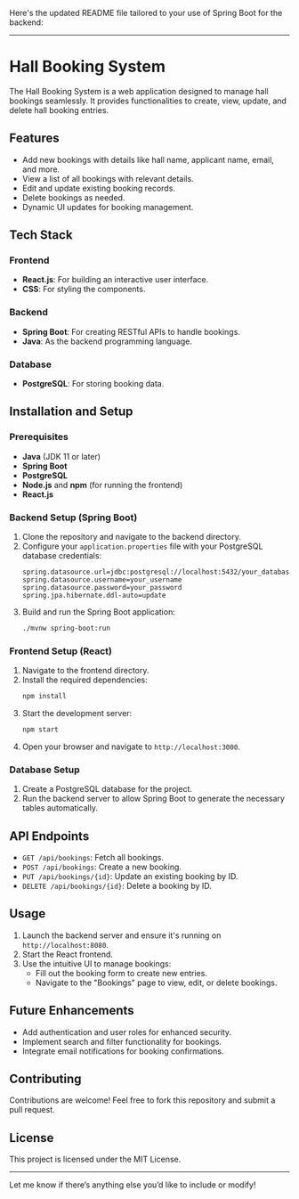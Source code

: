 Here's the updated README file tailored to your use of Spring Boot for the backend:

---

# Hall Booking System

The Hall Booking System is a web application designed to manage hall bookings seamlessly. It provides functionalities to create, view, update, and delete hall booking entries. 

## Features

- Add new bookings with details like hall name, applicant name, email, and more.
- View a list of all bookings with relevant details.
- Edit and update existing booking records.
- Delete bookings as needed.
- Dynamic UI updates for booking management.

## Tech Stack

### Frontend
- **React.js**: For building an interactive user interface.
- **CSS**: For styling the components.

### Backend
- **Spring Boot**: For creating RESTful APIs to handle bookings.
- **Java**: As the backend programming language.

### Database
- **PostgreSQL**: For storing booking data.

## Installation and Setup

### Prerequisites
- **Java** (JDK 11 or later)
- **Spring Boot**
- **PostgreSQL**
- **Node.js** and **npm** (for running the frontend)
- **React.js**

### Backend Setup (Spring Boot)
1. Clone the repository and navigate to the backend directory.
2. Configure your `application.properties` file with your PostgreSQL database credentials:
   ```properties
   spring.datasource.url=jdbc:postgresql://localhost:5432/your_database_name
   spring.datasource.username=your_username
   spring.datasource.password=your_password
   spring.jpa.hibernate.ddl-auto=update
   ```
3. Build and run the Spring Boot application:
   ```bash
   ./mvnw spring-boot:run
   ```

### Frontend Setup (React)
1. Navigate to the frontend directory.
2. Install the required dependencies:
   ```bash
   npm install
   ```
3. Start the development server:
   ```bash
   npm start
   ```
4. Open your browser and navigate to `http://localhost:3000`.

### Database Setup
1. Create a PostgreSQL database for the project.
2. Run the backend server to allow Spring Boot to generate the necessary tables automatically.

## API Endpoints

- `GET /api/bookings`: Fetch all bookings.
- `POST /api/bookings`: Create a new booking.
- `PUT /api/bookings/{id}`: Update an existing booking by ID.
- `DELETE /api/bookings/{id}`: Delete a booking by ID.

## Usage

1. Launch the backend server and ensure it's running on `http://localhost:8080`.
2. Start the React frontend.
3. Use the intuitive UI to manage bookings:
   - Fill out the booking form to create new entries.
   - Navigate to the "Bookings" page to view, edit, or delete bookings.

## Future Enhancements

- Add authentication and user roles for enhanced security.
- Implement search and filter functionality for bookings.
- Integrate email notifications for booking confirmations.

## Contributing

Contributions are welcome! Feel free to fork this repository and submit a pull request.

## License

This project is licensed under the MIT License.

---

Let me know if there’s anything else you’d like to include or modify!

